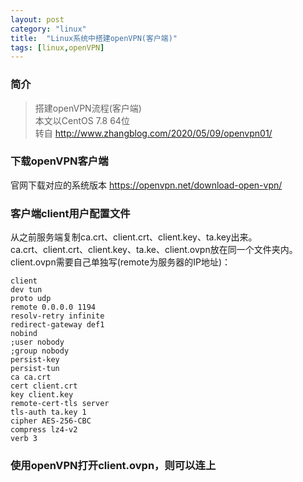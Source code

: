 ```yaml
---
layout: post
category: "linux"
title:  "Linux系统中搭建openVPN(客户端)"
tags: [linux,openVPN]
---
```


### 简介
>搭建openVPN流程(客户端)  
>本文以CentOS 7.8 64位  
>转自 http://www.zhangblog.com/2020/05/09/openvpn01/  

### 下载openVPN客户端
官网下载对应的系统版本 https://openvpn.net/download-open-vpn/ 

### 客户端client用户配置文件
从之前服务端复制ca.crt、client.crt、client.key、ta.key出来。  
ca.crt、client.crt、client.key、ta.ke、client.ovpn放在同一个文件夹内。  
client.ovpn需要自己单独写(remote为服务器的IP地址)：  
~~~
client
dev tun
proto udp
remote 0.0.0.0 1194
resolv-retry infinite
redirect-gateway def1
nobind
;user nobody
;group nobody
persist-key
persist-tun
ca ca.crt
cert client.crt
key client.key
remote-cert-tls server
tls-auth ta.key 1
cipher AES-256-CBC
compress lz4-v2
verb 3
~~~

### 使用openVPN打开client.ovpn，则可以连上
